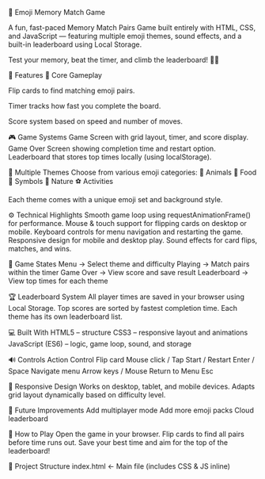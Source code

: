 🎴 Emoji Memory Match Game

A fun, fast-paced Memory Match Pairs Game built entirely with HTML, CSS, and JavaScript — featuring multiple emoji themes, sound effects, and a built-in leaderboard using Local Storage.

Test your memory, beat the timer, and climb the leaderboard! 🧠💥

🌟 Features
🧩 Core Gameplay

Flip cards to find matching emoji pairs.

Timer tracks how fast you complete the board.

Score system based on speed and number of moves.

🎮 Game Systems
Game Screen with grid layout, timer, and score display.
Game Over Screen showing completion time and restart option.
Leaderboard that stores top times locally (using localStorage).

🎨 Multiple Themes
Choose from various emoji categories:
🐶 Animals
🍕 Food
💎 Symbols
🌸 Nature
⚽ Activities

Each theme comes with a unique emoji set and background style.

⚙️ Technical Highlights
Smooth game loop using requestAnimationFrame() for performance.
Mouse & touch support for flipping cards on desktop or mobile.
Keyboard controls for menu navigation and restarting the game.
Responsive design for mobile and desktop play.
Sound effects for card flips, matches, and wins.

🧠 Game States
Menu → Select theme and difficulty
Playing → Match pairs within the timer
Game Over → View score and save result
Leaderboard → View top times for each theme

🏆 Leaderboard System
All player times are saved in your browser using Local Storage.
Top scores are sorted by fastest completion time.
Each theme has its own leaderboard list.

💻 Built With
HTML5 – structure
CSS3 – responsive layout and animations
JavaScript (ES6) – logic, game loop, sound, and storage

🔊 Controls
Action	Control
Flip card	Mouse click / Tap
Start / Restart	Enter / Space
Navigate menu	Arrow keys / Mouse
Return to Menu	Esc

📱 Responsive Design
Works on desktop, tablet, and mobile devices.
Adapts grid layout dynamically based on difficulty level.

🧩 Future Improvements
Add multiplayer mode
Add more emoji packs
Cloud leaderboard

🚀 How to Play
Open the game in your browser.
Flip cards to find all pairs before time runs out.
Save your best time and aim for the top of the leaderboard!

📂 Project Structure
index.html        ← Main file (includes CSS & JS inline)
